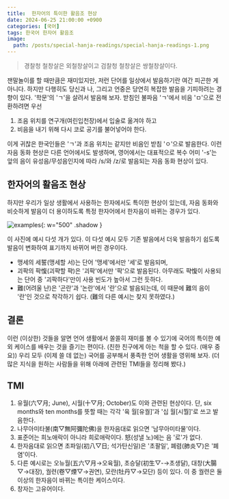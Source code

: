```yaml
---
title:  한자어의 특이한 활음조 현상
date: 2024-06-25 21:00:00 +0900
categories: [국어]
tags: 한국어 한자어 활음조
image:
  path: /posts/special-hanja-readings/special-hanja-readings-1.png
---
```


> 경찰청 철창살은 외철창살이고 검찰청 철창살은 쌍철창살이다.

잰말놀이를 할 때만큼은 재미있지만, 저런 단어를 일상에서 발음하기란 여간 피곤한 게 아니다.
하지만 다행히도 당신과 나, 그리고 언중은 당연히 복잡한 발음을 기피하려는 경향이 있다.
'학문'의 'ㄱ'을 살려서 발음해 보자. 받침인 불파음 'ㄱ'에서 비음 'ㅁ'으로 전환하려면 우선

1. 조음 위치를 연구개(여린입천장)에서 입술로 옮겨야 하고
2. 비음을 내기 위해 다시 코로 공기를 불어넣어야 한다.

이게 귀찮은 한국인들은 'ㄱ'과 조음 위치는 같지만 비음인 받침 'ㅇ'으로 발음한다.
이런 자음 동화 현상은 다른 언어에서도 발생하며, 영어에서는 대표적으로 복수 어미 '-s'는 앞의 음이 유성음/무성음인지에 따라 /s/와 /z/로 발음되는 자음 동화 현상이 있다.

## 한자어의 활음조 현상

하지만 우리가 일상 생활에서 사용하는 한자에서도 특이한 현상이 있는데,
자음 동화와 비슷하게 발음이 더 용이하도록 특정 한자어에서 한자음이 바뀌는 경우가 있다.

![examples](special-hanja-readings-1.png){: w="500" .shadow }

이 사진에 예시 다섯 개가 있다. 이 다섯 예시 모두 기존 발음에서 더욱 발음하기 쉽도록 발음이
변화하여 표기까지 바뀌어 버린 경우이다.
* 맹세의 세誓(맹세할 서)는 단어 '맹세'에서만 '세'로 발음되며,
* 괴팍의 팍愎(괴퍅할 퍅)은 '괴팍'에서만 '팍'으로 발음된다.
  아무래도 퍅愎이 사용되는 단어 중 '괴팍하다'만이 사용 빈도가
  높아서 그런 듯하다.
* 難(어려울 난)은 '곤란'과 '논란'에서 '란'으로 발음되는데, 이 때문에 難의 음이 '란'인 것으로 착각하기 쉽다.
  (難의 다른 예시는 찾지 못하였다.)

## 결론
이런 (이상한) 것들을 알면 언어 생활에서 쏠쏠히 재미를 볼 수 있기에 국어의 특이한 예외 케이스를 배우는 것을 즐기는 편이다. (친한 친구에게 아는 척을 할 수 있다. (매우 중요)) 우리 모두 (이제 쓸 데 없는) 국어를 공부해서 풍족한 언어 생활을 영위해 보자. (더 많은 지식을 원하는 사람들을 위해 아래에 관련된 TMI들을 정리해 봤다.)

## TMI
1. 유월(六▽月; June), 시월(十▽月; October)도 이와 관련된 현상이다. 단, six months와 ten months를 뜻할 때는 각각 '육 월[유궐]'과 '십 월[시붤]'로 쓰고 발음한다.
2. 나무아미타불(南▽無阿彌陀佛)을 한자음대로 읽으면 '남무아미타물'이다.
3. 표준어는 희노애락이 아니라 희로애락이다. 怒(성낼 노)에는 음 '로'가 없다.
4. 한자음대로 읽으면 초파일(初八▽日; 석가탄신일)은 '초팔일', 폐렴(肺炎▽)은 '폐염'이다.
5. 다른 예시로는 오뉴월(五六▽月→오육월), 초승달(初生▽-→초생달), 대창(大腸▽→대장), 궐련(卷▽煙▽→권연), 모란(牡丹▽→모단) 등이 있다. 이 중 궐련은 둘 이상의 한자음이 바뀌는 특이한 케이스이다.
6. 창자는 고유어이다.
